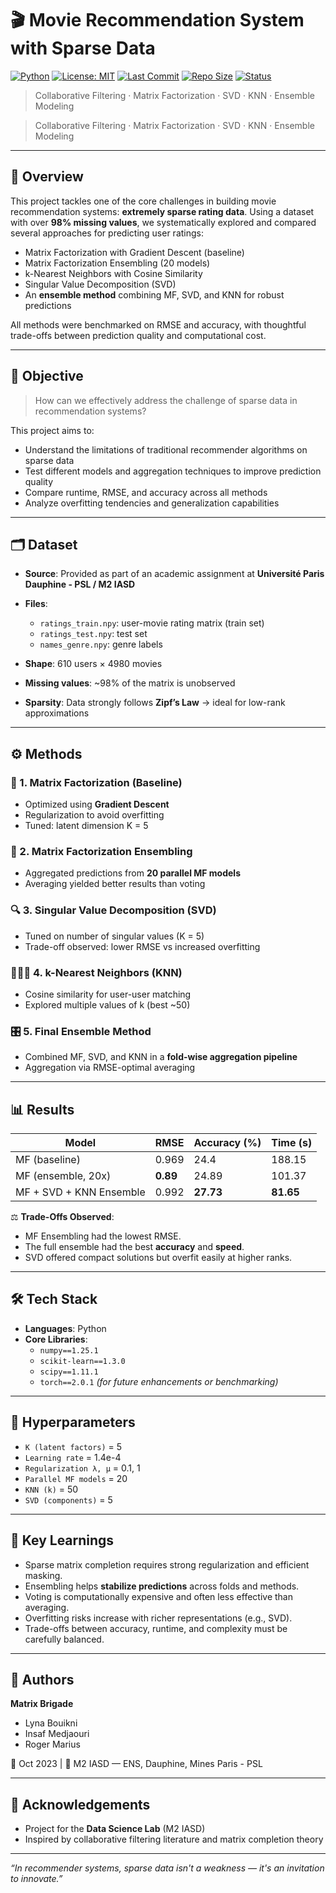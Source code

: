 # 🎬 Movie Recommendation System with Sparse Data

[![Python](https://img.shields.io/badge/Python-3.11-blue.svg)](https://www.python.org/)
[![License: MIT](https://img.shields.io/badge/License-MIT-yellow.svg)](./LICENSE)
[![Last Commit](https://img.shields.io/github/last-commit/LynaBouikni/Movie-Recommendation-System-with-Sparse-Data.svg)](https://github.com/LynaBouikni/Movie-Recommendation-System-with-Sparse-Data)
[![Repo Size](https://img.shields.io/github/repo-size/LynaBouikni/Movie-Recommendation-System-with-Sparse-Data.svg)](https://github.com/LynaBouikni/Movie-Recommendation-System-with-Sparse-Data)
[![Status](https://img.shields.io/badge/Project-Complete-green.svg)](https://github.com/LynaBouikni)

> Collaborative Filtering · Matrix Factorization · SVD · KNN · Ensemble Modeling


> Collaborative Filtering · Matrix Factorization · SVD · KNN · Ensemble Modeling

---

## 📌 Overview

This project tackles one of the core challenges in building movie recommendation systems: **extremely sparse rating data**. Using a dataset with over **98% missing values**, we systematically explored and compared several approaches for predicting user ratings:

- Matrix Factorization with Gradient Descent (baseline)
- Matrix Factorization Ensembling (20 models)
- k-Nearest Neighbors with Cosine Similarity
- Singular Value Decomposition (SVD)
- An **ensemble method** combining MF, SVD, and KNN for robust predictions

All methods were benchmarked on RMSE and accuracy, with thoughtful trade-offs between prediction quality and computational cost.

---

## 🎯 Objective

> How can we effectively address the challenge of sparse data in recommendation systems?

This project aims to:

- Understand the limitations of traditional recommender algorithms on sparse data  
- Test different models and aggregation techniques to improve prediction quality  
- Compare runtime, RMSE, and accuracy across all methods  
- Analyze overfitting tendencies and generalization capabilities  

---

## 🗂 Dataset

- **Source**: Provided as part of an academic assignment at **Université Paris Dauphine - PSL / M2 IASD**
- **Files**:
  - `ratings_train.npy`: user-movie rating matrix (train set)
  - `ratings_test.npy`: test set
  - `names_genre.npy`: genre labels

- **Shape**: 610 users × 4980 movies  
- **Missing values**: ~98% of the matrix is unobserved  
- **Sparsity**: Data strongly follows **Zipf’s Law** → ideal for low-rank approximations

---

## ⚙️ Methods

### 🧩 1. Matrix Factorization (Baseline)
- Optimized using **Gradient Descent**  
- Regularization to avoid overfitting  
- Tuned: latent dimension K = 5

### 🧪 2. Matrix Factorization Ensembling
- Aggregated predictions from **20 parallel MF models**  
- Averaging yielded better results than voting

### 🔍 3. Singular Value Decomposition (SVD)
- Tuned on number of singular values (K = 5)  
- Trade-off observed: lower RMSE vs increased overfitting

### 🧑‍🤝‍🧑 4. k-Nearest Neighbors (KNN)
- Cosine similarity for user-user matching  
- Explored multiple values of k (best ~50)

### 🎛️ 5. Final Ensemble Method
- Combined MF, SVD, and KNN in a **fold-wise aggregation pipeline**  
- Aggregation via RMSE-optimal averaging

---

## 📊 Results

| Model                    | RMSE   | Accuracy (%) | Time (s) |
|--------------------------|--------|---------------|----------|
| MF (baseline)            | 0.969  | 24.4          | 188.15   |
| MF (ensemble, 20x)       | **0.89** | 24.89         | 101.37   |
| MF + SVD + KNN Ensemble  | 0.992  | **27.73**     | **81.65**|

⚖️ **Trade-Offs Observed**:

- MF Ensembling had the lowest RMSE.  
- The full ensemble had the best **accuracy** and **speed**.  
- SVD offered compact solutions but overfit easily at higher ranks.

---

## 🛠 Tech Stack

- **Languages**: Python  
- **Core Libraries**:
  - `numpy==1.25.1`
  - `scikit-learn==1.3.0`
  - `scipy==1.11.1`
  - `torch==2.0.1` *(for future enhancements or benchmarking)*

---

## 🧾 Hyperparameters

- `K (latent factors)` = 5  
- `Learning rate` = 1.4e-4  
- `Regularization λ, μ` = 0.1, 1  
- `Parallel MF models` = 20  
- `KNN (k)` = 50  
- `SVD (components)` = 5  

---

## 🧠 Key Learnings

- Sparse matrix completion requires strong regularization and efficient masking.  
- Ensembling helps **stabilize predictions** across folds and methods.  
- Voting is computationally expensive and often less effective than averaging.  
- Overfitting risks increase with richer representations (e.g., SVD).  
- Trade-offs between accuracy, runtime, and complexity must be carefully balanced.

---

## 👥 Authors

**Matrix Brigade**  
- Lyna Bouikni  
- Insaf Medjaouri  
- Roger Marius  

📅 Oct 2023 | 🏫 M2 IASD — ENS, Dauphine, Mines Paris - PSL

---

## 🤝 Acknowledgements

- Project for the **Data Science Lab** (M2 IASD)  
- Inspired by collaborative filtering literature and matrix completion theory

---

_“In recommender systems, sparse data isn't a weakness — it's an invitation to innovate.”_

